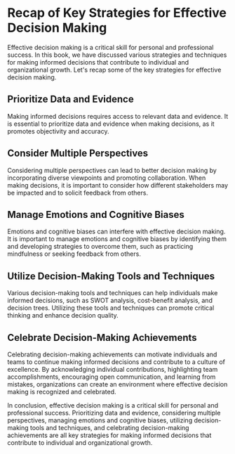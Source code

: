 Recap of Key Strategies for Effective Decision Making
=============================================================================

Effective decision making is a critical skill for personal and professional success. In this book, we have discussed various strategies and techniques for making informed decisions that contribute to individual and organizational growth. Let's recap some of the key strategies for effective decision making.

Prioritize Data and Evidence
----------------------------

Making informed decisions requires access to relevant data and evidence. It is essential to prioritize data and evidence when making decisions, as it promotes objectivity and accuracy.

Consider Multiple Perspectives
------------------------------

Considering multiple perspectives can lead to better decision making by incorporating diverse viewpoints and promoting collaboration. When making decisions, it is important to consider how different stakeholders may be impacted and to solicit feedback from others.

Manage Emotions and Cognitive Biases
------------------------------------

Emotions and cognitive biases can interfere with effective decision making. It is important to manage emotions and cognitive biases by identifying them and developing strategies to overcome them, such as practicing mindfulness or seeking feedback from others.

Utilize Decision-Making Tools and Techniques
--------------------------------------------

Various decision-making tools and techniques can help individuals make informed decisions, such as SWOT analysis, cost-benefit analysis, and decision trees. Utilizing these tools and techniques can promote critical thinking and enhance decision quality.

Celebrate Decision-Making Achievements
--------------------------------------

Celebrating decision-making achievements can motivate individuals and teams to continue making informed decisions and contribute to a culture of excellence. By acknowledging individual contributions, highlighting team accomplishments, encouraging open communication, and learning from mistakes, organizations can create an environment where effective decision making is recognized and celebrated.

In conclusion, effective decision making is a critical skill for personal and professional success. Prioritizing data and evidence, considering multiple perspectives, managing emotions and cognitive biases, utilizing decision-making tools and techniques, and celebrating decision-making achievements are all key strategies for making informed decisions that contribute to individual and organizational growth.
